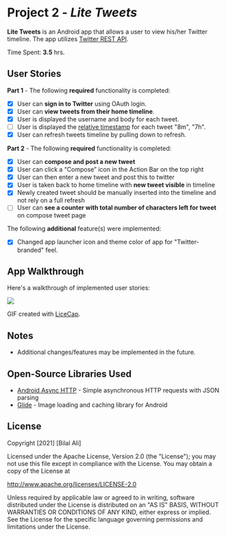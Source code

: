 # Project 2 - *Lite Tweets*

**Lite Tweets** is an Android app that allows a user to view his/her Twitter timeline. The app utilizes [Twitter REST API](https://dev.twitter.com/rest/public).

Time Spent: **3.5** hrs.

## User Stories

**Part 1** - The following **required** functionality is completed:

- [x] User can **sign in to Twitter** using OAuth login.
- [x] User can **view tweets from their home timeline**.
- [x] User is displayed the username and body for each tweet.
- [ ] User is displayed the [relative timestamp](https://gist.github.com/nesquena/f786232f5ef72f6e10a7) for each tweet "8m", "7h".
- [x] User can refresh tweets timeline by pulling down to refresh.

**Part 2**  - The following **required** functionality is completed:

- [x] User can **compose and post a new tweet**
- [x] User can click a “Compose” icon in the Action Bar on the top right
- [x] User can then enter a new tweet and post this to twitter
- [x] User is taken back to home timeline with **new tweet visible** in timeline
- [x] Newly created tweet should be manually inserted into the timeline and not rely on a full refresh
- [ ] User can **see a counter with total number of characters left for tweet** on compose tweet page

The following **additional** feature(s) were implemented:

- [x] Changed app launcher icon and theme color of app for "Twitter-branded" feel.

## App Walkthrough

Here's a walkthrough of implemented user stories:

<img src="https://s2.gifyu.com/images/Lite-Tweets-Part-2---Walkthrough.gif"><br>

GIF created with [LiceCap](http://www.cockos.com/licecap/).

## Notes

* Additional changes/features may be implemented in the future. 

## Open-Source Libraries Used

- [Android Async HTTP](https://github.com/codepath/CPAsyncHttpClient) - Simple asynchronous HTTP requests with JSON parsing
- [Glide](https://github.com/bumptech/glide) - Image loading and caching library for Android

## License

  Copyright [2021] [Bilal Ali]

  Licensed under the Apache License, Version 2.0 (the "License");
  you may not use this file except in compliance with the License.
  You may obtain a copy of the License at

  http://www.apache.org/licenses/LICENSE-2.0

  Unless required by applicable law or agreed to in writing, software
  distributed under the License is distributed on an "AS IS" BASIS,
  WITHOUT WARRANTIES OR CONDITIONS OF ANY KIND, either express or implied.
  See the License for the specific language governing permissions and
  limitations under the License.

